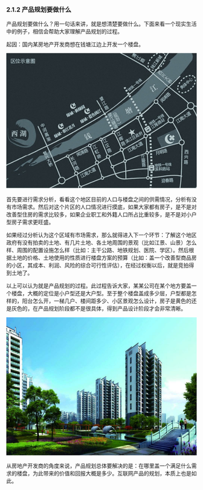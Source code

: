 ### 2.1.2 产品规划要做什么

产品规划要做什么？用一句话来讲，就是想清楚要做什么。下面来看一个现实生活中的例子，相信会帮助大家理解产品规划的过程。

起因：国内某房地产开发商想在钱塘江边上开发一个楼盘。

![](images/image01921.jpeg)

首先要进行需求分析，看看这个地区目前的人口与楼盘之间的供需情况，分析有没有市场需求。然后对这个片区的人口情况进行摸底，如果大家都有房子，是不是对改善型住房的需求比较多，如果企业职工和外籍人口所占比重较多，是不是对小户型房子需求更旺盛。

如果经过分析认为这个区域有市场需求，那么就得进入下一个环节：了解这个地区政府有没有拍卖的土地、有几片土地、各土地周围的景观（比如江景、山景）怎么样、周围的配置设施怎么样（比如：主干公路、地铁规划、医院、学区）。然后根据土地的价格、土地使用的性质进行楼盘方案的预算（比如：盖一个改善型商品房的小区，其成本、利润、风险的综合可行性评估），在经过权衡以后，就是竞拍得到土地了。

以上可以认为就是产品规划的过程。此过程告诉大家，某某公司在某个地方要盖一个楼盘，大概的定位是小户型还是大户型。至于整个楼盘盖成多少层，户型都是怎样的，阳台怎么开，一梯几户、楼间距多少、小区景观怎么设计，房子是黄色的还是灰色的，在产品规划阶段都不是很具体，得到产品设计阶段才会非常清晰。

![](images/image01922.jpeg)

从房地产开发商的角度来说，产品规划总体要解决的是：在哪里盖一个满足什么需求的楼盘，为此带来的价值和回报大概是多少。互联网产品的规划，本质上也是如此。
